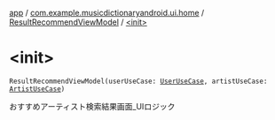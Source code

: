 [app](../../index.md) / [com.example.musicdictionaryandroid.ui.home](../index.md) / [ResultRecommendViewModel](index.md) / [&lt;init&gt;](./-init-.md)

# &lt;init&gt;

`ResultRecommendViewModel(userUseCase: `[`UserUseCase`](../../com.example.musicdictionaryandroid.model.usecase/-user-use-case/index.md)`, artistUseCase: `[`ArtistUseCase`](../../com.example.musicdictionaryandroid.model.usecase/-artist-use-case/index.md)`)`

おすすめアーティスト検索結果画面_UIロジック

